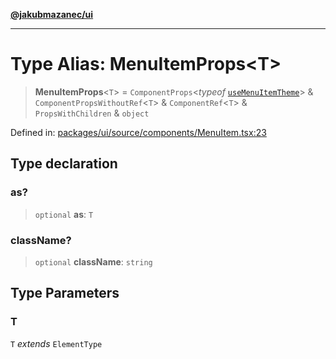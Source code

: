 [**@jakubmazanec/ui**](../README.md)

---

# Type Alias: MenuItemProps\<T\>

> **MenuItemProps**\<`T`\> = `ComponentProps`\<_typeof_
> [`useMenuItemTheme`](../variables/useMenuItemTheme.md)\> & `ComponentPropsWithoutRef`\<`T`\> &
> `ComponentRef`\<`T`\> & `PropsWithChildren` & `object`

Defined in:
[packages/ui/source/components/MenuItem.tsx:23](https://github.com/jakubmazanec/tools/blob/026d472564678641afd0039e9c07d936f221ca46/packages/ui/source/components/MenuItem.tsx#L23)

## Type declaration

### as?

> `optional` **as**: `T`

### className?

> `optional` **className**: `string`

## Type Parameters

### T

`T` _extends_ `ElementType`

